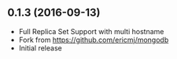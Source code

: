## 0.1.3 (2016-09-13)

  * Full Replica Set Support with multi hostname
  * Fork from https://github.com/ericmj/mongodb
  * Initial release
